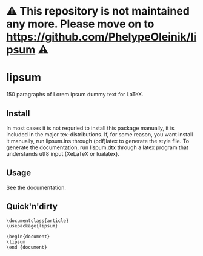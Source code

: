 # ⚠ This repository is not maintained any more. Please move on to <https://github.com/PhelypeOleinik/lipsum> ⚠

# lipsum
150 paragraphs of Lorem ipsum dummy text for LaTeX.

## Install
In most cases it is not requried to install this package manually, it is
included in the major tex-distributions. If, for some reason, you want install
it manually, run lipsum.ins through (pdf)latex to generate the style file. To
generate the documentation, run lispum.dtx through a latex program that
understands utf8 input (XeLaTeX or lualatex).

## Usage

See the documentation.

## Quick'n'dirty
```
\documentclass{article}
\usepackage{lipsum}

\begin{document}
\lipsum
\end {document}
```
